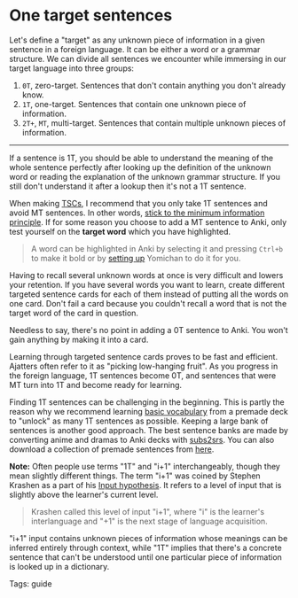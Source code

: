 # One target sentences

Let's define a "target" as any unknown piece of information
in a given sentence in a foreign language.
It can be either a word or a grammar structure.
We can divide all sentences we encounter while immersing in our target language into three groups:

1) `0T`, zero-target.
Sentences that don't contain anything you don't already know.
1) `1T`, one-target.
Sentences that contain one unknown piece of information.
1) `2T+`, `MT`, multi-target.
Sentences that contain multiple unknown pieces of information.

****

If a sentence is 1T,
you should be able to understand the meaning of the whole sentence perfectly
after looking up the definition of the unknown word
or reading the explanation of the unknown grammar structure.
If you still don't understand it after a lookup then it's not a 1T sentence.

When making
[TSCs](discussing-various-card-templates.html#targeted-sentence-cards-or-mpvacious-cards),
I recommend that you only take 1T sentences and avoid MT sentences.
In other words,
[stick to the minimum information principle](https://www.supermemo.com/en/archives1990-2015/articles/20rules).
If for some reason you choose to add a MT sentence to Anki,
only test yourself on the **target word** which you have highlighted.

> A word can be highlighted in Anki by selecting it and pressing `Ctrl+b` to make it bold
> or by [setting up](setting-up-yomichan.html#settings-overview) Yomichan to do it for you.

Having to recall several unknown words at once is very difficult
and lowers your retention.
If you have several words you want to learn,
create different targeted sentence cards for each of them
instead of putting all the words on one card.
Don't fail a card because you couldn't recall a word
that is not the target word of the card in question.

Needless to say,
there's no point in adding a 0T sentence to Anki.
You won't gain anything by making it into a card.

Learning through targeted sentence cards proves to be fast and efficient.
Ajatters often refer to it as "picking low-hanging fruit".
As you progress in the foreign language,
1T sentences become 0T,
and sentences that were MT turn into 1T and become ready for learning.

Finding 1T sentences can be challenging in the beginning.
This is partly the reason why we recommend learning
[basic vocabulary](basic-vocabulary.html)
from a premade deck
to "unlock" as many 1T sentences as possible.
Keeping a large bank of sentences is another good approach.
The best sentence banks are made by converting anime and dramas to Anki decks with
[subs2srs](https://aur.archlinux.org/packages/subs2srs/).
You can also download a collection of premade sentences from
[here](ankidrone-sentence-pack.html).

**Note:** Often people use terms "1T" and "i+1" interchangeably,
though they mean slightly different things.
The term "i+1" was coined by Stephen Krashen
as a part of his
[Input hypothesis](https://en.wikipedia.org/wiki/Input_hypothesis).
It refers to a level of input that is slightly above the learner's current level.

> Krashen called this level of input "i+1",
> where "i" is the learner's interlanguage
> and "+1" is the next stage of language acquisition.

"i+1" input contains unknown pieces of information
whose meanings can be inferred entirely through context,
while "1T" implies that there's a concrete sentence that can't be understood
until one particular piece of information is looked up in a dictionary.

Tags: guide
